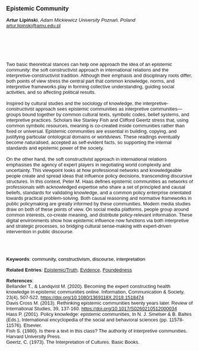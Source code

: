 <!DOCTYPE html><html lang="en"><head><title="Epistemic Community"></head>
<body><p><font face="Poppins, Calibri, sans-serif" size="3"><b>Epistemic Community</b></font></p>
<p><font face="Poppins, Calibri, sans-serif" size="2"><b>Artur Lipiński</b>, <i>Adam Mickiewicz University Poznań, Poland</i><br><a href="mailto:artur.lipinski@amu.edu.pl" target="blank">artur.lipinski@amu.edu.pl</a></font></p>
<p><font face="Poppins, Calibri, sans-serif" size="2"><br><br><br><br><br>Two basic theoretical stances can help one approach the idea of an epistemic community: the soft constructivist approach in international relations and the interpretive-constructivist tradition. Although their emphasis and disciplinary roots differ, both points of view stress the central part that common knowledge, norms, and interpretive frameworks play in forming collective understanding, guiding social activities, and so affecting political results.<br><br>Inspired by cultural studies and the sociology of knowledge, the interpretive-constructivist approach sees epistemic communities as interpretive communities—groups bound together by common cultural texts, symbolic codes, belief systems, and interpretive practices. Scholars like Stanley Fish and Clifford Geertz stress that, using common symbolic resources, meaning is co-created inside communities rather than fixed or universal. Epistemic communities are essential in building, copying, and justifying particular ontological domains or worldviews. These readings eventually become naturalised, accepted as self-evident facts, so supporting the internal standards and epistemic power of the society.<br><br>On the other hand, the soft constructivist approach in international relations emphasises the agency of expert players in negotiating world complexity and uncertainty. This viewpoint looks at how professional networks and knowledgeable people create and spread ideas that influence policy decisions, transcending discursive structures. In this context, Peter M. Haas defines epistemic communities as networks of professionals with acknowledged expertise who share a set of principled and causal beliefs, standards for validating knowledge, and a common policy enterprise orientated towards practical problem-solving. Both causal reasoning and normative frameworks in public policymaking are greatly informed by these communities. Modern media studies draw on both of these points of view. On social media platforms, people group around common interests, co-create meaning, and distribute policy-relevant information. These digital environments show how epistemic influence now functions via both interpretive and strategic processes, so bridging cultural sense-making with expert-driven intervention in public discourse.<br><br><br><br></font></p>
<p><font face="Poppins, Calibri, sans-serif" size="2"><b>Keywords</b>: </span></font></font></span></font><font color="#000000"><span style="text-decoration: none"><font face="calibri, sans-serif"><font size="2" style="font-size: 10pt"><span lang="hu-hu">c</span></font></font></span></font><font color="#000000"><span style="text-decoration: none"><font face="calibri, sans-serif"><font size="2" style="font-size: 10pt"><span lang="hu-hu">ommunity, constructivism, discourse, interpretation</span></font></font></span></font></font></p>
<p><font face="Poppins, Calibri, sans-serif" size="2"><b>Related Entries</b>: <a href="./epistemic-truth.html">Epistemic/Truth</a>, <a href="./evidence.html">Evidence</a>, <a href="./foundedness.html">Foundedness</a></font></p>
<p><font face="Poppins, Calibri, sans-serif" size="2"><b>References</b>:<br>Bellander T., &amp; Landqvist M. (2020). Becoming the expert constructing health knowledge in epistemic communities online. Information, Communication &amp; Society, 23(4), 507-522, <a href="https://doi.org/10.1080/1369118X.2018.1518474" target="_blank">https://doi.org/10.1080/1369118X.2018.1518474</a><br>Davis Cross M. (2013). Rethinking epistemic communities twenty years later. Review of International Studies, 39, 137-160. <a href="https://doi.org/10.1017/S0260210512000034" target="_blank">https://doi.org/10.1017/S0260210512000034</a><br>Hass P. (2001). Policy knowledge: epistemic communities, In N. J. Smelser &amp; B. Baltes (Eds.), International encyclopedia of the social and behavioral sciences (pp. 11578-11576). Elsevier. <br>Fish S. (1980). Is there a text in this class? The authority of interpretive communities. Harvard University Press.<br>Geertz, C. (1973). The Interpretation of Cultures. Basic Books.</font></p>
</body>